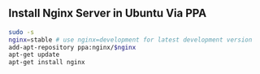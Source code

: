 ## Install Nginx Server in Ubuntu Via PPA
```sh
sudo -s
nginx=stable # use nginx=development for latest development version
add-apt-repository ppa:nginx/$nginx
apt-get update
apt-get install nginx
```
